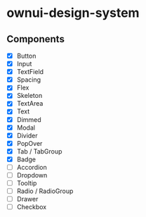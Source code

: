 # ownui-design-system

## Components

- [x] Button
- [x] Input
- [x] TextField
- [x] Spacing
- [x] Flex
- [x] Skeleton
- [x] TextArea
- [x] Text
- [x] Dimmed
- [x] Modal
- [x] Divider
- [x] PopOver
- [x] Tab / TabGroup
- [x] Badge
- [ ] Accordion
- [ ] Dropdown
- [ ] Tooltip
- [ ] Radio / RadioGroup
- [ ] Drawer
- [ ] Checkbox
